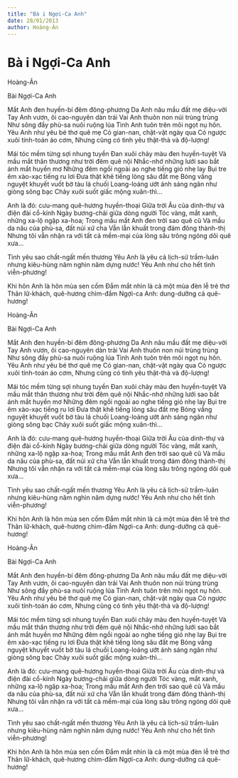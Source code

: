 ```yaml
---
title: "Bà i Ngợi-Ca Anh"
date: 28/01/2013
author: Hoàng-Ân
---
```


# Bà i Ngợi-Ca Anh

Hoàng-Ân

Bài Ngợi-Ca Anh


Mắt Anh đen huyền-bí đêm đông-phương
Da Anh nâu mầu đất mẹ diệu-vời
Tay Anh vươn, ôi cao-nguyên dàn trải
Vai Anh thuôn non núi trùng trùng
Như sông đầy phù-sa nuôi ruộng lúa
Tình Anh tuôn trên môi ngọt nụ hôn.
Yêu Anh như yêu bé thơ quê mẹ
Có gian-nan, chật-vật ngày qua
Có ngược xuôi tính-toán áo cơm,
Nhưng cũng có tình yêu thật-thà và độ-lượng!

Mái tóc mềm từng sợi nhung tuyền
Đan xuôi chảy màu đen huyền-tuyệt
Và mầu mắt thân thương như trời đêm quê nội
Nhắc-nhớ những lưới sao bắt ánh mắt huyền mơ
Những đêm ngồi ngoài ao nghe tiếng gió nhẹ lay
Bụi tre êm xào-xạc tiếng ru lơi
Đưa thật khẽ tiếng lòng sâu đất mẹ
Bóng vầng nguyệt khuyết vuốt bờ tàu lá chuối
Loang-loáng ướt ánh sáng ngân như giòng sông bạc
Chảy xuôi suốt giấc mộng xuân-thì...

Anh là đó: cưu-mang quê-hương huyền-thoại
Giữa trời Âu của dinh-thự và điện đài cổ-kính
Ngày bương-chải giữa dòng người
Tóc vàng, mắt xanh, những xa-lộ ngập xa-hoa;
Trong mầu mắt Anh đen trời sao quê cũ
Và mầu da nâu của phù-sa, đất núi xứ cha
Vẫn lẫn khuất trong đám đông thành-thị
Nhưng tôi vẫn nhận ra với tất cả mềm-mại
của lòng sâu trông ngóng dõi quê xưa...

Tình yêu sao chất-ngất mến thương
Yêu Anh là yêu cả lịch-sử trầm-luân
nhưng kiêu-hùng năm nghìn năm dựng nước!
Yêu Anh như cho hết tình viễn-phương!

Khi hôn Anh là hôn mùa sen cốm
Đắm mắt nhìn là cả một mùa đèn lễ trẻ thơ
Thân lữ-khách, quê-hương chìm-đắm
Ngợi-ca Anh: dung-dưỡng cả quê-hương!

Hoàng-Ân

Bài Ngợi-Ca Anh


Mắt Anh đen huyền-bí đêm đông-phương
Da Anh nâu mầu đất mẹ diệu-vời
Tay Anh vươn, ôi cao-nguyên dàn trải
Vai Anh thuôn non núi trùng trùng
Như sông đầy phù-sa nuôi ruộng lúa
Tình Anh tuôn trên môi ngọt nụ hôn.
Yêu Anh như yêu bé thơ quê mẹ
Có gian-nan, chật-vật ngày qua
Có ngược xuôi tính-toán áo cơm,
Nhưng cũng có tình yêu thật-thà và độ-lượng!

Mái tóc mềm từng sợi nhung tuyền
Đan xuôi chảy màu đen huyền-tuyệt
Và mầu mắt thân thương như trời đêm quê nội
Nhắc-nhớ những lưới sao bắt ánh mắt huyền mơ
Những đêm ngồi ngoài ao nghe tiếng gió nhẹ lay
Bụi tre êm xào-xạc tiếng ru lơi
Đưa thật khẽ tiếng lòng sâu đất mẹ
Bóng vầng nguyệt khuyết vuốt bờ tàu lá chuối
Loang-loáng ướt ánh sáng ngân như giòng sông bạc
Chảy xuôi suốt giấc mộng xuân-thì...

Anh là đó: cưu-mang quê-hương huyền-thoại
Giữa trời Âu của dinh-thự và điện đài cổ-kính
Ngày bương-chải giữa dòng người
Tóc vàng, mắt xanh, những xa-lộ ngập xa-hoa;
Trong mầu mắt Anh đen trời sao quê cũ
Và mầu da nâu của phù-sa, đất núi xứ cha
Vẫn lẫn khuất trong đám đông thành-thị
Nhưng tôi vẫn nhận ra với tất cả mềm-mại
của lòng sâu trông ngóng dõi quê xưa...

Tình yêu sao chất-ngất mến thương
Yêu Anh là yêu cả lịch-sử trầm-luân
nhưng kiêu-hùng năm nghìn năm dựng nước!
Yêu Anh như cho hết tình viễn-phương!

Khi hôn Anh là hôn mùa sen cốm
Đắm mắt nhìn là cả một mùa đèn lễ trẻ thơ
Thân lữ-khách, quê-hương chìm-đắm
Ngợi-ca Anh: dung-dưỡng cả quê-hương!

Hoàng-Ân

Bài Ngợi-Ca Anh


Mắt Anh đen huyền-bí đêm đông-phương
Da Anh nâu mầu đất mẹ diệu-vời
Tay Anh vươn, ôi cao-nguyên dàn trải
Vai Anh thuôn non núi trùng trùng
Như sông đầy phù-sa nuôi ruộng lúa
Tình Anh tuôn trên môi ngọt nụ hôn.
Yêu Anh như yêu bé thơ quê mẹ
Có gian-nan, chật-vật ngày qua
Có ngược xuôi tính-toán áo cơm,
Nhưng cũng có tình yêu thật-thà và độ-lượng!

Mái tóc mềm từng sợi nhung tuyền
Đan xuôi chảy màu đen huyền-tuyệt
Và mầu mắt thân thương như trời đêm quê nội
Nhắc-nhớ những lưới sao bắt ánh mắt huyền mơ
Những đêm ngồi ngoài ao nghe tiếng gió nhẹ lay
Bụi tre êm xào-xạc tiếng ru lơi
Đưa thật khẽ tiếng lòng sâu đất mẹ
Bóng vầng nguyệt khuyết vuốt bờ tàu lá chuối
Loang-loáng ướt ánh sáng ngân như giòng sông bạc
Chảy xuôi suốt giấc mộng xuân-thì...

Anh là đó: cưu-mang quê-hương huyền-thoại
Giữa trời Âu của dinh-thự và điện đài cổ-kính
Ngày bương-chải giữa dòng người
Tóc vàng, mắt xanh, những xa-lộ ngập xa-hoa;
Trong mầu mắt Anh đen trời sao quê cũ
Và mầu da nâu của phù-sa, đất núi xứ cha
Vẫn lẫn khuất trong đám đông thành-thị
Nhưng tôi vẫn nhận ra với tất cả mềm-mại
của lòng sâu trông ngóng dõi quê xưa...

Tình yêu sao chất-ngất mến thương
Yêu Anh là yêu cả lịch-sử trầm-luân
nhưng kiêu-hùng năm nghìn năm dựng nước!
Yêu Anh như cho hết tình viễn-phương!

Khi hôn Anh là hôn mùa sen cốm
Đắm mắt nhìn là cả một mùa đèn lễ trẻ thơ
Thân lữ-khách, quê-hương chìm-đắm
Ngợi-ca Anh: dung-dưỡng cả quê-hương!
